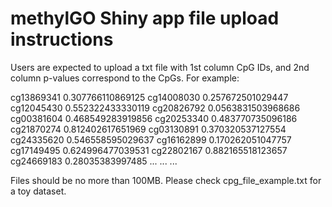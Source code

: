 # methylGO Shiny app file upload instructions

Users are expected to upload a txt file with 1st column CpG IDs, and 2nd column p-values correspond to the CpGs. For example:

cg13869341 0.307766110869125
cg14008030 0.257672501029447
cg12045430 0.552322433330119
cg20826792 0.0563831503968686
cg00381604 0.468549283919856
cg20253340 0.483770735096186
cg21870274 0.812402617651969
cg03130891 0.370320537127554
cg24335620 0.546558595029637
cg16162899 0.170262051047757
cg17149495 0.624996477039531
cg22802167 0.882165518123657
cg24669183 0.28035383997485
...
...
...


Files should be no more than 100MB. Please check cpg_file_example.txt for a toy dataset. 
